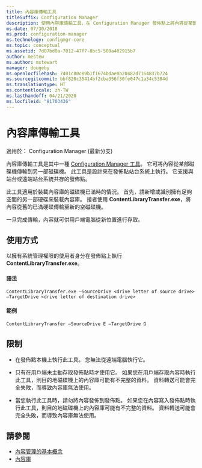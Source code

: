 ```yaml
---
title: 內容庫傳輸工具
titleSuffix: Configuration Manager
description: 使用內容庫傳輸工具，在 Configuration Manager 發佈點上將內容從某部磁碟機傳輸到另一部磁碟機。
ms.date: 07/30/2018
ms.prod: configuration-manager
ms.technology: configmgr-core
ms.topic: conceptual
ms.assetid: 7d07bd0a-7012-47f7-8bc5-509a402915b7
author: mestew
ms.author: mstewart
manager: dougeby
ms.openlocfilehash: 7401c80c89b1f1674bdae0b20482d7164837b724
ms.sourcegitcommit: bbf820c35414bf2cba356f30fe047c1a34c5384d
ms.translationtype: HT
ms.contentlocale: zh-TW
ms.lasthandoff: 04/21/2020
ms.locfileid: "81703436"
---
```

# <a name="content-library-transfer-tool"></a>內容庫傳輸工具

適用於：  Configuration Manager (最新分支)

內容庫傳輸工具是其中一種 [Configuration Manager 工具](tools.md)。 它可將內容從某部磁碟機傳輸到另一部磁碟機。 此工具是設計來在發佈點站台系統上執行。 它支援與站台或遠端站台系統共存的發佈點。  

此工具適用於裝載內容庫的磁碟機已滿時的情況。 首先，請新增或識別擁有足夠空間的另一部硬碟來裝載內容庫。 接者使用 **ContentLibraryTransfer.exe**，將內容從舊的已滿硬碟傳輸至新的空磁碟機。
 
一旦完成傳輸，內容就可供用戶端電腦從新位置進行存取。



## <a name="usage"></a>使用方式 

以擁有系統管理權限的使用者身分在發佈點上執行 **ContentLibraryTransfer.exe**。 

#### <a name="syntax"></a>語法 
`ContentLibraryTransfer.exe –SourceDrive <drive letter of source drive> –TargetDrive <drive letter of destination drive>`

#### <a name="example"></a>範例
`ContentLibraryTransfer –SourceDrive E –TargetDrive G`



## <a name="limitations"></a>限制

- 在發佈點本機上執行此工具。 您無法從遠端電腦執行它。  

- 只有在用戶端未主動存取發佈點時才使用它。 如果您在用戶端存取內容時執行此工具，則目的地磁碟機上的內容庫可能有不完整的資料。 資料轉送可能會完全失敗，而導致內容庫無法使用。  

- 當您執行此工具時，請勿將內容發佈到發佈點。 如果您在內容寫入發佈點時執行此工具，則目的地磁碟機上的內容庫可能有不完整的資料。 資料轉送可能會完全失敗，而導致內容庫無法使用。



## <a name="see-also"></a>請參閱

- [內容管理的基本概念](../plan-design/hierarchy/fundamental-concepts-for-content-management.md)
- [內容庫](../plan-design/hierarchy/the-content-library.md)

